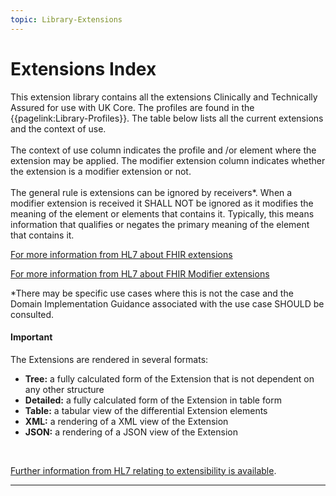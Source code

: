 ```yaml
---
topic: Library-Extensions
---
```


# Extensions Index

This extension library contains all the extensions Clinically and Technically Assured for use with UK Core. The profiles are found in the {{pagelink:Library-Profiles}}. The table below lists all the current extensions and the context of use. 
<br><br>
The context of use column indicates the profile and /or element where the extension may be applied. The modifier extension column indicates whether the extension is a modifier extension or not.
<br><br>
The general rule is extensions can be ignored by receivers*. When a modifier extension is received it SHALL NOT be ignored as it modifies the meaning of the element or elements that contains it. Typically, this means information that qualifies or negates the primary meaning of the element that contains it.

<a href="http://hl7.org/fhir/R4/extensibility.html#Extension" class="external">For more information from HL7 about FHIR extensions</a>

<a href="http://hl7.org/fhir/R4/extensibility.html#modifierExtension" class="external">For more information from HL7 about FHIR Modifier extensions</a>

*There may be specific use cases where this is not the case and the Domain Implementation Guidance associated with the use case SHOULD be consulted.

<div markdown="span" class="alert alert-warning" role="alert"><h4><i class="fa fa-warning"></i> Important</h4>
The Extensions are rendered in several formats: 
<ul>
<li><b>Tree:</b> a fully calculated form of the Extension that is not dependent on any other structure</li>
<li><b>Detailed:</b> a fully calculated form of the Extension in table form</li>
<li><b>Table:</b> a tabular view of the differential Extension elements</li>
<li><b>XML:</b> a rendering of a XML view of the Extension</li>
<li><b>JSON:</b> a rendering of a JSON view of the Extension</li> 
</ul>
<br>

<a href="http://hl7.org/fhir/R4/extensibility.html" class="external">Further information from HL7 relating to extensibility is available</a>.

</div>

---